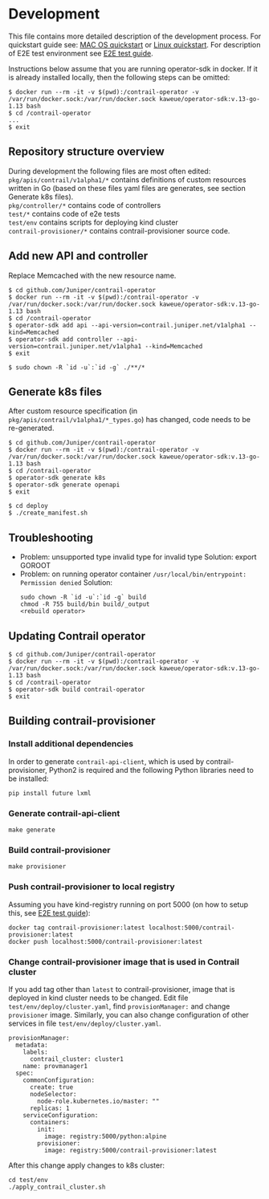 # Development

This file contains more detailed description of the development process. For quickstart guide see: [MAC OS quickstart](QUICKSTART-MACOS.md) or
[Linux quickstart](QUICKSTART-LINUX.md). For description of E2E test environment see [E2E test guide](test/env/README.md).


Instructions below assume that you are running operator-sdk in docker. If it is already installed locally, then the following steps can be omitted:
```
$ docker run --rm -it -v $(pwd):/contrail-operator -v /var/run/docker.sock:/var/run/docker.sock kaweue/operator-sdk:v.13-go-1.13 bash
$ cd /contrail-operator
...
$ exit
```

## Repository structure overview
During development the following files are most often edited:  
`pkg/apis/contrail/v1alpha1/*` contains definitions of custom resources written in Go (based on these files yaml files are generates, see section Generate k8s files).  
`pkg/controller/*` contains code of controllers  
`test/*` contains code of e2e tests  
`test/env` contains scripts for deploying kind cluster  
`contrail-provisioner/*` contains contrail-provisioner source code.



## Add new API and controller
Replace Memcached with the new resource name.

```
$ cd github.com/Juniper/contrail-operator
$ docker run --rm -it -v $(pwd):/contrail-operator -v /var/run/docker.sock:/var/run/docker.sock kaweue/operator-sdk:v.13-go-1.13 bash
$ cd /contrail-operator
$ operator-sdk add api --api-version=contrail.juniper.net/v1alpha1 --kind=Memcached
$ operator-sdk add controller --api-version=contrail.juniper.net/v1alpha1 --kind=Memcached
$ exit

$ sudo chown -R `id -u`:`id -g` ./**/*
```


## Generate k8s files
After custom resource specification (in `pkg/apis/contrail/v1alpha1/*_types.go`) has changed, code needs to be re-generated.

```
$ cd github.com/Juniper/contrail-operator
$ docker run --rm -it -v $(pwd):/contrail-operator -v /var/run/docker.sock:/var/run/docker.sock kaweue/operator-sdk:v.13-go-1.13 bash
$ cd /contrail-operator
$ operator-sdk generate k8s
$ operator-sdk generate openapi
$ exit

$ cd deploy
$ ./create_manifest.sh
```

## Troubleshooting

* Problem: unsupported type invalid type for invalid type
  Solution: export GOROOT
* Problem: on running operator container `/usr/local/bin/entrypoint: Permission denied`
  Solution:
  ```
  sudo chown -R `id -u`:`id -g` build
  chmod -R 755 build/bin build/_output
  <rebuild operator>
  ```


## Updating Contrail operator
```
$ cd github.com/Juniper/contrail-operator
$ docker run --rm -it -v $(pwd):/contrail-operator -v /var/run/docker.sock:/var/run/docker.sock kaweue/operator-sdk:v.13-go-1.13 bash
$ cd /contrail-operator
$ operator-sdk build contrail-operator
$ exit
```

## Building contrail-provisioner

### Install additional dependencies
In order to generate `contrail-api-client`, which is used by contrail-provisioner, Python2 is required and the following Python libraries need to be installed:

    pip install future lxml

### Generate contrail-api-client

    make generate

### Build contrail-provisioner

    make provisioner

### Push contrail-provisioner to local registry
Assuming you have kind-registry running on port 5000 (on how to setup this, see
[E2E test guide](test/env/README.md)):
```
docker tag contrail-provisioner:latest localhost:5000/contrail-provisioner:latest
docker push localhost:5000/contrail-provisioner:latest
```
  
### Change contrail-provisioner image that is used in Contrail cluster
If you add tag other than `latest` to contrail-provisioner, image that is deployed in kind cluster needs to be changed. Edit file `test/env/deploy/cluster.yaml`, find `provisionManager:` and change `provisioner` image. Similarly, you can also change configuration of other services in file `test/env/deploy/cluster.yaml`.
```
provisionManager:
  metadata:
    labels:
      contrail_cluster: cluster1
    name: provmanager1
  spec:
    commonConfiguration:
      create: true
      nodeSelector:
        node-role.kubernetes.io/master: ""
      replicas: 1
    serviceConfiguration:
      containers:
        init:
          image: registry:5000/python:alpine
        provisioner:
          image: registry:5000/contrail-provisioner:latest
```
After this change apply changes to k8s cluster:
```
cd test/env
./apply_contrail_cluster.sh
```